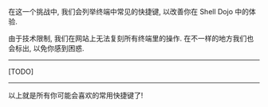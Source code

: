 在这一个挑战中, 我们会列举终端中常见的快捷键, 以改善你在 Shell Dojo 中的体验.

由于技术限制, 我们在网站上无法复刻所有终端里的操作. 在不一样的地方我们也会标出, 以免你感到困惑.

---

[TODO]

---

以上就是所有你可能会喜欢的常用快捷键了! 